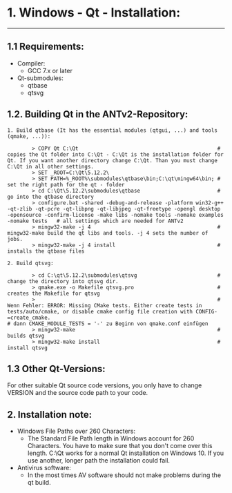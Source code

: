 # 1. Windows - Qt - Installation:
***
## 1.1 Requirements:
* Compiler:
    * GCC 7.x or later
* Qt-submodules:
    * qtbase
    * qtsvg

## 1.2. Building Qt in the ANTv2-Repository:
    1. Build qtbase (It has the essential modules (qtgui, ...) and tools (qmake, ...)):
```
        > COPY Qt C:\Qt                                             # copies the Qt folder into C:\Qt - C:\Qt is the installation folder for Qt. If you want another directory change C:\Qt. Than you must change C:\Qt in all other settings.       
        > SET _ROOT=C:\Qt\5.12.2\
        > SET PATH=%_ROOT%\submodules\qtbase\bin;C:\qt\mingw64\bin; # set the right path for the qt - folder 
        > cd C:\Qt\5.12.2\submodules\qtbase                         # go into the qtbase directory
        > configure.bat -shared -debug-and-release -platform win32-g++ -qt-zlib -qt-pcre -qt-libpng -qt-libjpeg -qt-freetype -opengl desktop -opensource -confirm-license -make libs -nomake tools -nomake examples -nomake tests   # all settings which are needed for ANTv2
        > mingw32-make -j 4                                         # mingw32-make build the qt libs and tools. -j 4 sets the number of jobs.
        > mingw32-make -j 4 install                                 # installs the qtbase files
```

    2. Build qtsvg:
```
        > cd C:\qt\5.12.2\submodules\qtsvg                          # change the directory into qtsvg dir.
        > qmake.exe -o Makefile qtsvg.pro                           # creates the Makefile for qtsvg
        >                                                           # Wenn Fehler: ERROR: Missing CMake tests. Either create tests in tests/auto/cmake, or disable cmake config file creation with CONFIG-=create_cmake.
# dann CMAKE_MODULE_TESTS = '-' zu Beginn von qmake.conf einfügen
        > mingw32-make                                              # builds qtsvg
        > mingw32-make install                                      # install qtsvg
```
## 1.3 Other Qt-Versions:
For other suitable Qt source code versions, you only have to change VERSION and the source code path to your code.

## 2. Installation note:
* Windows File Paths over 260 Characters:
    * The Standard File Path length in Windows account for 260 Characters. You have to make sure that you don't come over this length. C:\Qt works for a normal Qt installation on Windows 10. If you use another, longer path the installation could fail.
* Antivirus software:
    * In the most times AV software should not make problems during the qt build. 
